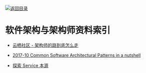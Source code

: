 [![返回目录](https://parg.co/UGo)](https://github.com/wxyyxc1992/Awesome-Links)

# 软件架构与架构师资料索引

* [云栖社区 - 架构师的路到底怎么走](https://www.zhihu.com/question/40520339/answer/250338569)

- [2017-10 Common Software Architectural Patterns in a nutshell](https://parg.co/bD3)

- [探索 Service 本源](http://q.infoqstatic.com/ppt/service-origin-exploration.pdf)
